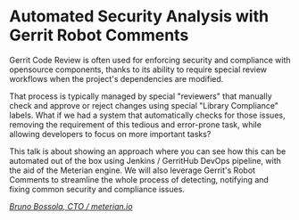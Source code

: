 # Automated Security Analysis with Gerrit Robot Comments

Gerrit Code Review is often used for enforcing security and compliance with
opensource components, thanks to its ability to require special review workflows
when the project's dependencies are modified.

That process is typically managed by special "reviewers" that manually check
and approve or reject changes using special "Library Compliance" labels.
What if we had a system that automatically checks for those issues, removing
the requirement of this tedious and error-prone task, while allowing developers
to focus on more important tasks?

This talk is about showing an approach where you can see how this can be
automated out of the box using Jenkins / GerritHub DevOps pipeline, with
the aid of the Meterian engine. We will also  leverage Gerrit's Robot Comments
to streamline the whole process of detecting, notifying and fixing common
security and compliance issues.

*[Bruno Bossola, CTO / meterian.io](../speakers.md#bbossola)*
